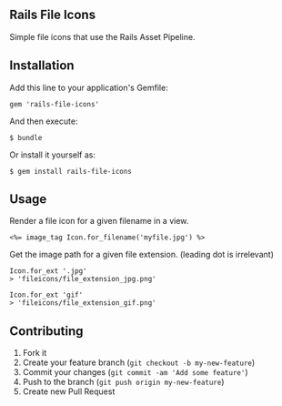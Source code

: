 Rails File Icons
---

Simple file icons that use the Rails Asset Pipeline.

## Installation

Add this line to your application's Gemfile:

    gem 'rails-file-icons'

And then execute:

    $ bundle

Or install it yourself as:

    $ gem install rails-file-icons

## Usage

Render a file icon for a given filename in a view.
    
    <%= image_tag Icon.for_filename('myfile.jpg') %>

Get the image path for a given file extension. (leading dot is irrelevant)

    Icon.for_ext '.jpg'
    > 'fileicons/file_extension_jpg.png'

    Icon.for_ext 'gif'
    > 'fileicons/file_extension_gif.png'

## Contributing

1. Fork it
2. Create your feature branch (`git checkout -b my-new-feature`)
3. Commit your changes (`git commit -am 'Add some feature'`)
4. Push to the branch (`git push origin my-new-feature`)
5. Create new Pull Request
